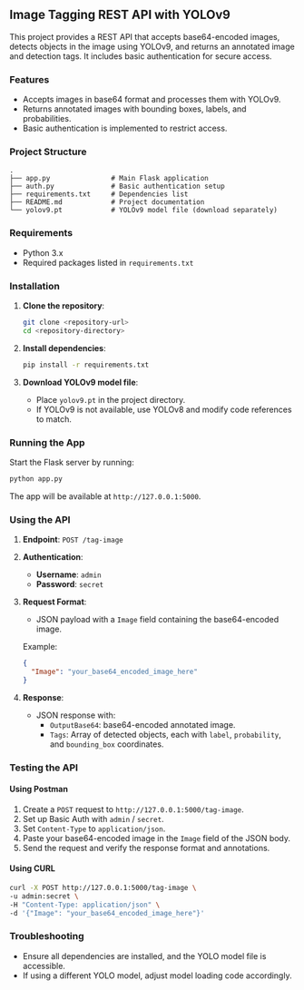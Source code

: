 ## Image Tagging REST API with YOLOv9

This project provides a REST API that accepts base64-encoded images, detects objects in the image using YOLOv9, and returns an annotated image and detection tags. It includes basic authentication for secure access.

### Features
- Accepts images in base64 format and processes them with YOLOv9.
- Returns annotated images with bounding boxes, labels, and probabilities.
- Basic authentication is implemented to restrict access.

### Project Structure
```plaintext
.
├── app.py               # Main Flask application
├── auth.py              # Basic authentication setup
├── requirements.txt     # Dependencies list
├── README.md            # Project documentation
└── yolov9.pt            # YOLOv9 model file (download separately)
```

### Requirements
- Python 3.x
- Required packages listed in `requirements.txt`

### Installation

1. **Clone the repository**:
   ```bash
   git clone <repository-url>
   cd <repository-directory>
   ```

2. **Install dependencies**:
   ```bash
   pip install -r requirements.txt
   ```

3. **Download YOLOv9 model file**:
   - Place `yolov9.pt` in the project directory.
   - If YOLOv9 is not available, use YOLOv8 and modify code references to match.

### Running the App
Start the Flask server by running:
```bash
python app.py
```

The app will be available at `http://127.0.0.1:5000`.

### Using the API

1. **Endpoint**: `POST /tag-image`
2. **Authentication**:
   - **Username**: `admin`
   - **Password**: `secret`
3. **Request Format**:
   - JSON payload with a `Image` field containing the base64-encoded image.
   
   Example:
   ```json
   {
     "Image": "your_base64_encoded_image_here"
   }
   ```

4. **Response**:
   - JSON response with:
     - `OutputBase64`: base64-encoded annotated image.
     - `Tags`: Array of detected objects, each with `label`, `probability`, and `bounding_box` coordinates.

### Testing the API

#### Using Postman
1. Create a `POST` request to `http://127.0.0.1:5000/tag-image`.
2. Set up Basic Auth with `admin` / `secret`.
3. Set `Content-Type` to `application/json`.
4. Paste your base64-encoded image in the `Image` field of the JSON body.
5. Send the request and verify the response format and annotations.

#### Using CURL
```bash
curl -X POST http://127.0.0.1:5000/tag-image \
-u admin:secret \
-H "Content-Type: application/json" \
-d '{"Image": "your_base64_encoded_image_here"}'
```

### Troubleshooting
- Ensure all dependencies are installed, and the YOLO model file is accessible.
- If using a different YOLO model, adjust model loading code accordingly.
